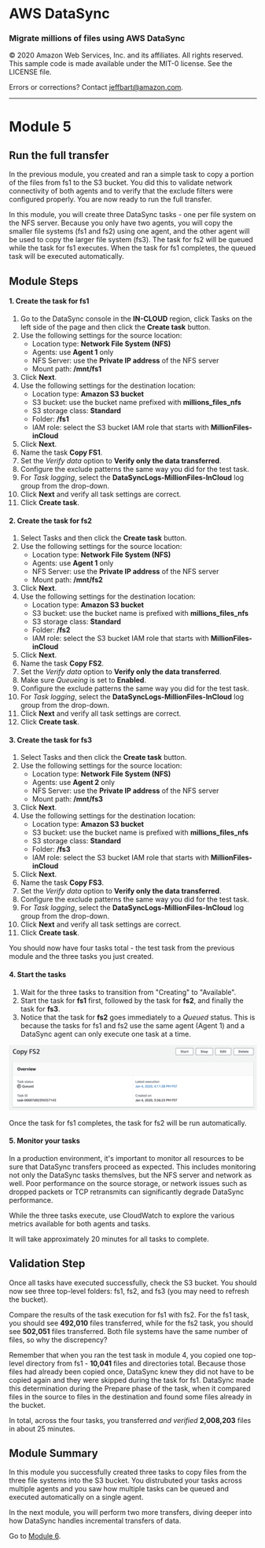 # **AWS DataSync**

### Migrate millions of files using AWS DataSync

© 2020 Amazon Web Services, Inc. and its affiliates. All rights reserved.
This sample code is made available under the MIT-0 license. See the LICENSE file.

Errors or corrections? Contact [jeffbart@amazon.com](mailto:jeffbart@amazon.com).

---

# Module 5
## Run the full transfer

In the previous module, you created and ran a simple task to copy a portion of the files from fs1 to the S3 bucket.  You did this to validate network connectivity of both agents and to verify that the exclude filters were configured properly.  You are now ready to run the full transfer.

In this module, you will create three DataSync tasks - one per file system on the NFS server.  Because you only have two agents, you will copy the smaller file systems (fs1 and fs2) using one agent, and the other agent will be used to copy the larger file system (fs3).  The task for fs2 will be queued while the task for fs1 executes.  When the task for fs1 completes, the queued task will be executed automatically.

## Module Steps

#### 1. Create the task for fs1

1. Go to the DataSync console in the **IN-CLOUD** region, click Tasks on the left side of the page and then click the **Create task** button.
2. Use the following settings for the source location:
   - Location type:  **Network File System (NFS)**
   - Agents: use **Agent 1** only
   - NFS Server: use the **Private IP address** of the NFS server
   - Mount path: **/mnt/fs1**
3. Click **Next**.
4. Use the following settings for the destination location:
   - Location type:  **Amazon S3 bucket**
   - S3 bucket: use the bucket name prefixed with **millions_files_nfs**
   - S3 storage class: **Standard**
   - Folder: **/fs1**
   - IAM role: select the S3 bucket IAM role that starts with **MillionFiles-inCloud**
5. Click **Next**.
6. Name the task **Copy FS1**.
7. Set the _Verify data_ option to **Verify only the data transferred**.
8. Configure the exclude patterns the same way you did for the test task.
9. For _Task logging_, select the **DataSyncLogs-MillionFiles-InCloud** log group from the drop-down.
10. Click **Next** and verify all task settings are correct.
11. Click **Create task**.

#### 2. Create the task for fs2

1. Select Tasks and then click the **Create task** button.
2. Use the following settings for the source location:
   - Location type:  **Network File System (NFS)**
   - Agents: use **Agent 1** only
   - NFS Server: use the **Private IP address** of the NFS server
   - Mount path: **/mnt/fs2**
3. Click **Next**.
4. Use the following settings for the destination location:
   - Location type:  **Amazon S3 bucket**
   - S3 bucket: use the bucket name is prefixed with **millions_files_nfs**
   - S3 storage class: **Standard**
   - Folder: **/fs2**
   - IAM role: select the S3 bucket IAM role that starts with **MillionFiles-inCloud**
5. Click **Next**.
6. Name the task **Copy FS2**.
7. Set the _Verify data_ option to **Verify only the data transferred**.
8. Make sure _Queueing_ is set to **Enabled**.
8. Configure the exclude patterns the same way you did for the test task.
17. For _Task logging_, select the **DataSyncLogs-MillionFiles-InCloud** log group from the drop-down.
9. Click **Next** and verify all task settings are correct.
10. Click **Create task**.

#### 3. Create the task for fs3

1. Select Tasks and then click the **Create task** button.
2. Use the following settings for the source location:
   - Location type:  **Network File System (NFS)**
   - Agents: use **Agent 2** only
   - NFS Server: use the **Private IP address** of the NFS server
   - Mount path: **/mnt/fs3**
3. Click **Next**.
4. Use the following settings for the destination location:
   - Location type:  **Amazon S3 bucket**
   - S3 bucket: use the bucket name is prefixed with **millions_files_nfs**
   - S3 storage class: **Standard**
   - Folder: **/fs3**
   - IAM role: select the S3 bucket IAM role that starts with **MillionFiles-inCloud**
5. Click **Next**.
6. Name the task **Copy FS3**.
7. Set the _Verify data_ option to **Verify only the data transferred**.
8. Configure the exclude patterns the same way you did for the test task.
17. For _Task logging_, select the **DataSyncLogs-MillionFiles-InCloud** log group from the drop-down.
9. Click **Next** and verify all task settings are correct.
10. Click **Create task**.

You should now have four tasks total - the test task from the previous module and the three tasks you just created.

#### 4. Start the tasks

1. Wait for the three tasks to transition from "Creating" to "Available".
2. Start the task for **fs1** first, followed by the task for **fs2**, and finally the task for **fs3**.
3. Notice that the task for **fs2** goes immediately to a _Queued_ status.  This is because the tasks for fs1 and fs2 use the same agent (Agent 1) and a DataSync agent can only execute one task at a time.

  ![](../images/mod5ds1.png)

  Once the task for fs1 completes, the task for fs2 will be run automatically.

#### 5. Monitor your tasks

In a production environment, it's important to monitor all resources to be sure that DataSync transfers proceed as expected.  This includes monitoring not only the DataSync tasks themslves, but the NFS server and network as well.  Poor performance on the source storage, or network issues such as dropped packets or TCP retransmits can significantly degrade DataSync performance.

While the three tasks execute, use CloudWatch to explore the various metrics available for both agents and tasks.

It will take approximately 20 minutes for all tasks to complete.

## Validation Step

Once all tasks have executed successfully, check the S3 bucket.  You should now see three top-level folders: fs1, fs2, and fs3 (you may need to refresh the bucket).

Compare the results of the task execution for fs1 with fs2.  For the fs1 task, you should see **492,010** files transferred, while for the fs2 task, you should see **502,051** files transferred.  Both file systems have the same number of files, so why the discrepency?

Remember that when you ran the test task in module 4, you copied one top-level directory from fs1 - **10,041** files and directories total.  Because those files had already been copied once, DataSync knew they did not have to be copied again and they were skipped during the task for fs1.  DataSync made this determination during the Prepare phase of the task, when it compared files in the source to files in the destination and found some files already in the bucket.

In total, across the four tasks, you transferred _and verified_ **2,008,203** files in about 25 minutes.

## Module Summary

In this module you successfully created three tasks to copy files from the three file systems into the S3 bucket.  You distrubuted your tasks across multiple agents and you saw how multiple tasks can be queued and executed automatically on a single agent.

In the next module, you will perform two more transfers, diving deeper into how DataSync handles incremental transfers of data.

Go to [Module 6](/workshops/nfs-million-files/module6).
